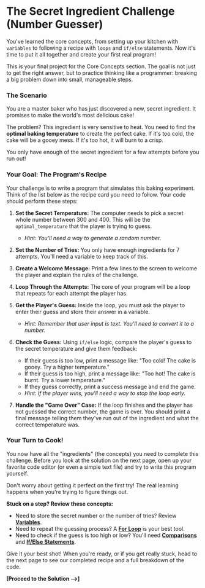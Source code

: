 # The Secret Ingredient Challenge (Number Guesser)

You've learned the core concepts, from setting up your kitchen with `variables` to following a recipe with `loops` and `if/else` statements. Now it's time to put it all together and create your first real program!

This is your final project for the Core Concepts section. The goal is not just to get the right answer, but to practice thinking like a programmer: breaking a big problem down into small, manageable steps.

### The Scenario

You are a master baker who has just discovered a new, secret ingredient. It promises to make the world's most delicious cake!

The problem? This ingredient is very sensitive to heat. You need to find the **optimal baking temperature** to create the perfect cake. If it's too cold, the cake will be a gooey mess. If it's too hot, it will burn to a crisp.

You only have enough of the secret ingredient for a few attempts before you run out!

### Your Goal: The Program's Recipe

Your challenge is to write a program that simulates this baking experiment. Think of the list below as the recipe card you need to follow. Your code should perform these steps:

1.  **Set the Secret Temperature:** The computer needs to pick a secret whole number between 300 and 400. This will be the `optimal_temperature` that the player is trying to guess.
    *   *Hint: You'll need a way to generate a random number.*

2.  **Set the Number of Tries:** You only have enough ingredients for 7 attempts. You'll need a variable to keep track of this.

3.  **Create a Welcome Message:** Print a few lines to the screen to welcome the player and explain the rules of the challenge.

4.  **Loop Through the Attempts:** The core of your program will be a loop that repeats for each attempt the player has.

5.  **Get the Player's Guess:** Inside the loop, you must ask the player to enter their guess and store their answer in a variable.
    *   *Hint: Remember that user input is text. You'll need to convert it to a number.*

6.  **Check the Guess:** Using `if/else` logic, compare the player's guess to the secret temperature and give them feedback:
    *   If their guess is too low, print a message like: "Too cold! The cake is gooey. Try a higher temperature."
    *   If their guess is too high, print a message like: "Too hot! The cake is burnt. Try a lower temperature."
    *   If they guess correctly, print a success message and end the game.
    *   *Hint: If the player wins, you'll need a way to stop the loop early.*

7.  **Handle the "Game Over" Case:** If the loop finishes and the player has not guessed the correct number, the game is over. You should print a final message telling them they've run out of the ingredient and what the correct temperature was.

### Your Turn to Cook!

You now have all the "ingredients" (the concepts) you need to complete this challenge. Before you look at the solution on the next page, open up your favorite code editor (or even a simple text file) and try to write this program yourself.

Don't worry about getting it perfect on the first try! The real learning happens when you're trying to figure things out.

**Stuck on a step? Review these concepts:**

*   Need to store the secret number or the number of tries? Review **[Variables](../concepts/module-1/variables.md)**.
*   Need to repeat the guessing process? A **[For Loop](../concepts/module-4/for-loops.md)** is your best tool.
*   Need to check if the guess is too high or low? You'll need **[Comparisons](../concepts/module-3/comparisons.md)** and **[If/Else Statements](../concepts/module-3/if-else.md)**.

Give it your best shot! When you're ready, or if you get really stuck, head to the next page to see our completed recipe and a full breakdown of the code.

**[Proceed to the Solution -->]**
